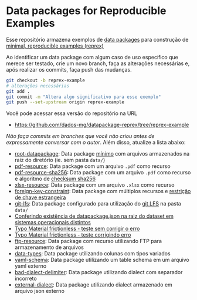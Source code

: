 # Data packages for Reproducible Examples

Esse repositório armazena exemplos de [data packages](https://specs.frictionlessdata.io/) para construção de [minimal, reproducible examples (reprex)](https://stackoverflow.com/help/minimal-reproducible-example)

Ao identificar um data package com algum caso de uso específico que merece ser testado, crie um novo branch, faça as alterações necessárias e, após realizar os commits, faça push das mudanças.

```bash
git checkout -b reprex-example
# alterações necessárias
git add .
git commit -m "Altera algo significativo para esse exemplo"
git push --set-upstream origin reprex-example
```

Você pode acessar essa versão do repositório na URL

- <https://github.com/dados-mg/datapackage-reprex/tree/reprex-example>

_Não faça commits em branches que você não criou antes de expressamente conversar com o autor_. Além disso, atualize a lista abaixo:

- [root-datapackage](https://github.com/dados-mg/datapackage-reprex/tree/root-datapackage): Data package [mínimo](https://specs.frictionlessdata.io/data-package/#illustrative-structure) com arquivos armazenados na raiz do diretório (ie. sem pasta `data/`)
- [pdf-resource](https://github.com/dados-mg/datapackage-reprex/tree/pdf-resource): Data package com um arquivo `.pdf` como recurso
- [pdf-resource-sha256](https://github.com/dados-mg/datapackage-reprex/tree/pdf-resource-sha256): Data package com um arquivo `.pdf` como recurso e algoritmo de [checksum sha256](https://en.wikipedia.org/wiki/SHA-2)
- [xlsx-resource](https://github.com/dados-mg/datapackage-reprex/tree/xlsx-resource): Data package com um arquivo `.xlsx` como recurso
- [foreign-key-constraint](https://github.com/dados-mg/datapackage-reprex/tree/foreign-key-constraint): Data package com múltiplos recursos e [restrição de chave estrangeira](https://specs.frictionlessdata.io/table-schema/#foreign-keys)
- [git-lfs](https://github.com/dados-mg/datapackage-reprex/tree/git-lfs): Data package configurado para utilização do [git LFS](https://git-lfs.github.com/) na pasta `data/`
- [Conferindo existência de datapackage.json na raiz do dataset em sistemas operacionais distintos](https://github.com/dados-mg/datapackage-reprex/tree/os-datapackage-identification)
- [Typo Material frictionless - teste sem corrigir o erro](https://github.com/dados-mg/datapackage-reprex/tree/frictionless-online-validate-whith-folder-typo)
- [Typo Material frictionless - teste corrigindo erro](https://github.com/dados-mg/datapackage-reprex/tree/frictionless-online-validate-whith-folder-typo-correction)
- [ftp-resource](https://github.com/dados-mg/datapackage-reprex/tree/ftp-resource): Data package com recurso utilizando FTP para armazenamento de arquivos
- [data-types](https://github.com/dados-mg/datapackage-reprex/tree/data-types): Data package utilizando colunas com tipos variados
- [yaml-schema](https://github.com/dados-mg/datapackage-reprex/tree/yaml-schema): Data package utilizando um table schema em um arquivo yaml externo
- [bad-dialect-delimiter](https://github.com/dados-mg/datapackage-reprex/tree/bad-dialect-delimiter): Data package utilizando dialect com separador incorreto
- [external-dialect](https://github.com/dados-mg/datapackage-reprex/tree/external-dialect): Data package utilizando dialect armazenado em arquivo json externo
